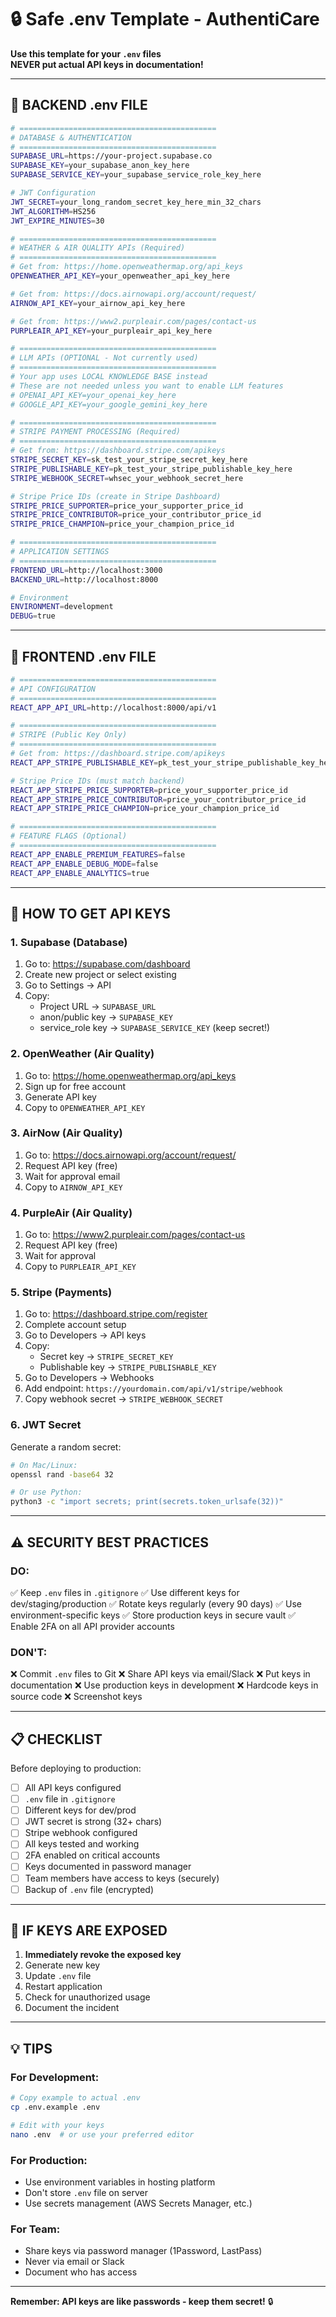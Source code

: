# 🔒 Safe .env Template - AuthentiCare

**Use this template for your `.env` files**  
**NEVER put actual API keys in documentation!**

---

## 📝 **BACKEND .env FILE**

```bash
# ============================================
# DATABASE & AUTHENTICATION
# ============================================
SUPABASE_URL=https://your-project.supabase.co
SUPABASE_KEY=your_supabase_anon_key_here
SUPABASE_SERVICE_KEY=your_supabase_service_role_key_here

# JWT Configuration
JWT_SECRET=your_long_random_secret_key_here_min_32_chars
JWT_ALGORITHM=HS256
JWT_EXPIRE_MINUTES=30

# ============================================
# WEATHER & AIR QUALITY APIs (Required)
# ============================================
# Get from: https://home.openweathermap.org/api_keys
OPENWEATHER_API_KEY=your_openweather_api_key_here

# Get from: https://docs.airnowapi.org/account/request/
AIRNOW_API_KEY=your_airnow_api_key_here

# Get from: https://www2.purpleair.com/pages/contact-us
PURPLEAIR_API_KEY=your_purpleair_api_key_here

# ============================================
# LLM APIs (OPTIONAL - Not currently used)
# ============================================
# Your app uses LOCAL KNOWLEDGE BASE instead
# These are not needed unless you want to enable LLM features
# OPENAI_API_KEY=your_openai_key_here
# GOOGLE_API_KEY=your_google_gemini_key_here

# ============================================
# STRIPE PAYMENT PROCESSING (Required)
# ============================================
# Get from: https://dashboard.stripe.com/apikeys
STRIPE_SECRET_KEY=sk_test_your_stripe_secret_key_here
STRIPE_PUBLISHABLE_KEY=pk_test_your_stripe_publishable_key_here
STRIPE_WEBHOOK_SECRET=whsec_your_webhook_secret_here

# Stripe Price IDs (create in Stripe Dashboard)
STRIPE_PRICE_SUPPORTER=price_your_supporter_price_id
STRIPE_PRICE_CONTRIBUTOR=price_your_contributor_price_id
STRIPE_PRICE_CHAMPION=price_your_champion_price_id

# ============================================
# APPLICATION SETTINGS
# ============================================
FRONTEND_URL=http://localhost:3000
BACKEND_URL=http://localhost:8000

# Environment
ENVIRONMENT=development
DEBUG=true
```

---

## 📝 **FRONTEND .env FILE**

```bash
# ============================================
# API CONFIGURATION
# ============================================
REACT_APP_API_URL=http://localhost:8000/api/v1

# ============================================
# STRIPE (Public Key Only)
# ============================================
# Get from: https://dashboard.stripe.com/apikeys
REACT_APP_STRIPE_PUBLISHABLE_KEY=pk_test_your_stripe_publishable_key_here

# Stripe Price IDs (must match backend)
REACT_APP_STRIPE_PRICE_SUPPORTER=price_your_supporter_price_id
REACT_APP_STRIPE_PRICE_CONTRIBUTOR=price_your_contributor_price_id
REACT_APP_STRIPE_PRICE_CHAMPION=price_your_champion_price_id

# ============================================
# FEATURE FLAGS (Optional)
# ============================================
REACT_APP_ENABLE_PREMIUM_FEATURES=false
REACT_APP_ENABLE_DEBUG_MODE=false
REACT_APP_ENABLE_ANALYTICS=true
```

---

## 🔑 **HOW TO GET API KEYS**

### **1. Supabase (Database)**
1. Go to: https://supabase.com/dashboard
2. Create new project or select existing
3. Go to Settings → API
4. Copy:
   - Project URL → `SUPABASE_URL`
   - anon/public key → `SUPABASE_KEY`
   - service_role key → `SUPABASE_SERVICE_KEY` (keep secret!)

### **2. OpenWeather (Air Quality)**
1. Go to: https://home.openweathermap.org/api_keys
2. Sign up for free account
3. Generate API key
4. Copy to `OPENWEATHER_API_KEY`

### **3. AirNow (Air Quality)**
1. Go to: https://docs.airnowapi.org/account/request/
2. Request API key (free)
3. Wait for approval email
4. Copy to `AIRNOW_API_KEY`

### **4. PurpleAir (Air Quality)**
1. Go to: https://www2.purpleair.com/pages/contact-us
2. Request API key (free)
3. Wait for approval
4. Copy to `PURPLEAIR_API_KEY`

### **5. Stripe (Payments)**
1. Go to: https://dashboard.stripe.com/register
2. Complete account setup
3. Go to Developers → API keys
4. Copy:
   - Secret key → `STRIPE_SECRET_KEY`
   - Publishable key → `STRIPE_PUBLISHABLE_KEY`
5. Go to Developers → Webhooks
6. Add endpoint: `https://yourdomain.com/api/v1/stripe/webhook`
7. Copy webhook secret → `STRIPE_WEBHOOK_SECRET`

### **6. JWT Secret**
Generate a random secret:
```bash
# On Mac/Linux:
openssl rand -base64 32

# Or use Python:
python3 -c "import secrets; print(secrets.token_urlsafe(32))"
```

---

## ⚠️ **SECURITY BEST PRACTICES**

### **DO:**
✅ Keep `.env` files in `.gitignore`
✅ Use different keys for dev/staging/production
✅ Rotate keys regularly (every 90 days)
✅ Use environment-specific keys
✅ Store production keys in secure vault
✅ Enable 2FA on all API provider accounts

### **DON'T:**
❌ Commit `.env` files to Git
❌ Share API keys via email/Slack
❌ Put keys in documentation
❌ Use production keys in development
❌ Hardcode keys in source code
❌ Screenshot keys

---

## 📋 **CHECKLIST**

Before deploying to production:

- [ ] All API keys configured
- [ ] `.env` file in `.gitignore`
- [ ] Different keys for dev/prod
- [ ] JWT secret is strong (32+ chars)
- [ ] Stripe webhook configured
- [ ] All keys tested and working
- [ ] 2FA enabled on critical accounts
- [ ] Keys documented in password manager
- [ ] Team members have access to keys (securely)
- [ ] Backup of `.env` file (encrypted)

---

## 🚨 **IF KEYS ARE EXPOSED**

1. **Immediately revoke the exposed key**
2. Generate new key
3. Update `.env` file
4. Restart application
5. Check for unauthorized usage
6. Document the incident

---

## 💡 **TIPS**

### **For Development:**
```bash
# Copy example to actual .env
cp .env.example .env

# Edit with your keys
nano .env  # or use your preferred editor
```

### **For Production:**
- Use environment variables in hosting platform
- Don't store `.env` file on server
- Use secrets management (AWS Secrets Manager, etc.)

### **For Team:**
- Share keys via password manager (1Password, LastPass)
- Never via email or Slack
- Document who has access

---

**Remember: API keys are like passwords - keep them secret!** 🔒
